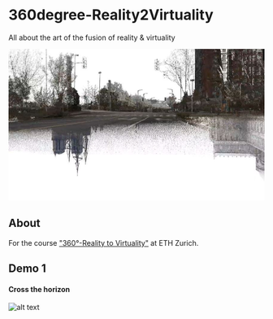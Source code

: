 # 360degree-Reality2Virtuality
All about the art of the fusion of reality &amp; virtuality

![alt text](assets/demo_001.JPG)


## About
For the course ["360°-Reality to Virtuality"](https://www.360.ethz.ch/) at ETH Zurich.


## Demo 1
#### Cross the horizon

 ![alt text](assets/demo_001.gif)
